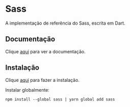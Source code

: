 # Sass

A implementação de referência do Sass, escrita em Dart.

## Documentação

Clique [aqui](https://github.com/sass/dart-sass) para ver a documentação.

## Instalação

Clique [aqui](https://www.npmjs.com/package/sass) para fazer a instalação.

Instalar globalmente:

```
npm install --global sass | yarn global add sass
```